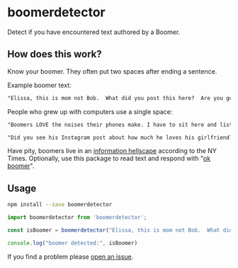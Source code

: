 # boomerdetector

Detect if you have encountered text authored by a Boomer.

## How does this work?

Know your boomer. They often put two spaces after ending a sentence. 

Example boomer text:

```txt
"Elissa, this is mom not Bob.  What did you post this here?  Are you going to Aunt Cindy’s for Gina’s birthday party?  I will bring the macaroni salad.  Love, Mom"
```

People who grew up with computers use a single space:

```txt
"Boomers LOVE the noises their phones make. I have to sit here and listen to this dude fuck around on Facebook and play candy crush."

"Did you see his Instagram post about how much he loves his girlfriend? He’s such a simp."
```

Have pity, boomers live in an [information hellscape](https://www.nytimes.com/2020/11/24/opinion/facebook-disinformation-boomers.html) according to the NY Times. Optionally, use this package to read text and respond with "[ok boomer](https://www.youtube.com/watch?v=OxJsPXrEqCI)".

## Usage

```sh
npm install --save boomerdetector
```

```js
import boomerdetector from 'boomerdetector';

const isBoomer = boomerdetector("Elissa, this is mom not Bob.  What did you post this here?  Are you going to Aunt Cindy’s for Gina’s birthday party?  I will bring the macaroni salad.  Love, Mom");

console.log("boomer detected:", isBoomer)
```

If you find a problem please [open an issue](https://github.com/aphexddb/boomerdetector/issues).